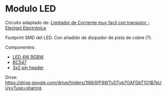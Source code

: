 # Modulo LED
Circuito adaptado de: [Limitador de Corriente muy facil con transistor - Electgpl Electrónica](https://www.youtube.com/watch?v=E74G9sZfY-w)


Footprint SMD del LED. Con añadido de disipador de pista de cobre (?).

Componentes:
 - [LED 4W RGBW](https://spanish.alibaba.com/product-detail/best-selling-high-power-epistar-epiled-1w-3w-4w-12w-rgbw-smd-led-chip-60629203512.html?spm=a2700.8699010.normalList.1.4601419eitguAd&s=p)
 - [BC547](https://www.sparkfun.com/datasheets/Components/BC546.pdf)
 - [3x2 pin header](https://www.sparkfun.com/products/12807)

Drive: https://drive.google.com/drive/folders/1l66j5fF8WTyDTyb7OAFDbT1O1B7eUUyv?usp=sharing
